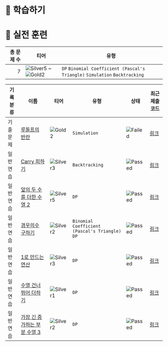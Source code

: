 # 📖 학습하기

# 🥇 실전 훈련
|총 문제 수|티어|유형|
|---:|---|---|
|7|![Silver5][s5] ~ ![Gold2][g2]|`DP` `Binomial Coefficient (Pascal's Triangle)` `Simulation` `Backtracking`|

|기록분류|이름|티어|유형|상태|최근 제출 코드|
|---|---|---|---|---|---|
|기출문제|[루돌프의 반란](https://www.codetree.ai/training-field/frequent-problems/problems/rudolph-rebellion)|![Gold2][g2]|`Simulation`|![Failed][failed]|[링크](https://github.com/shim99887/codetree-TILs/blob/main/240502/%EB%A3%A8%EB%8F%8C%ED%94%84%EC%9D%98%20%EB%B0%98%EB%9E%80/rudolph-rebellion.java)|
|일반 연습|[Carry 피하기](https://www.codetree.ai/training-field/search/problems/escaping-carry)|![Silver3][s3]|`Backtracking`|![Passed][passed]|[링크](https://github.com/shim99887/codetree-TILs/blob/main/240502/Carry%20%ED%94%BC%ED%95%98%EA%B8%B0/escaping-carry.java)|
|일반 연습|[앞의 두 수를 더한 수열 2](https://www.codetree.ai/training-field/search/problems/a-sequence-by-adding-the-previous-two-numbers-2)|![Silver5][s5]|`DP`|![Passed][passed]|[링크](https://github.com/shim99887/codetree-TILs/blob/main/240502/%EC%95%9E%EC%9D%98%20%EB%91%90%20%EC%88%98%EB%A5%BC%20%EB%8D%94%ED%95%9C%20%EC%88%98%EC%97%B4%202/a-sequence-by-adding-the-previous-two-numbers-2.java)|
|일반 연습|[경우의수 구하기](https://www.codetree.ai/training-field/search/problems/find-the-number-of-cases)|![Silver2][s2]|`Binomial Coefficient (Pascal's Triangle)` `DP`|![Passed][passed]|[링크](https://github.com/shim99887/codetree-TILs/blob/main/240502/%EA%B2%BD%EC%9A%B0%EC%9D%98%EC%88%98%20%EA%B5%AC%ED%95%98%EA%B8%B0/find-the-number-of-cases.java)|
|일반 연습|[1로 만드는 연산](https://www.codetree.ai/training-field/search/problems/operation-to-1)|![Silver3][s3]|`DP`|![Passed][passed]|[링크](https://github.com/shim99887/codetree-TILs/blob/main/240502/1%EB%A1%9C%20%EB%A7%8C%EB%93%9C%EB%8A%94%20%EC%97%B0%EC%82%B0/operation-to-1.java)|
|일반 연습|[수열 건너뛰어 더하기](https://www.codetree.ai/training-field/search/problems/skip-a-sequence-and-add)|![Silver1][s1]|`DP`|![Passed][passed]|[링크](https://github.com/shim99887/codetree-TILs/blob/main/240502/%EC%88%98%EC%97%B4%20%EA%B1%B4%EB%84%88%EB%9B%B0%EC%96%B4%20%EB%8D%94%ED%95%98%EA%B8%B0/skip-a-sequence-and-add.java)|
|일반 연습|[가장 긴 증가하는 부분 수열 3](https://www.codetree.ai/training-field/search/problems/increasing-subsequence-3)|![Silver2][s2]|`DP`|![Passed][passed]|[링크](https://github.com/shim99887/codetree-TILs/blob/main/240502/%EA%B0%80%EC%9E%A5%20%EA%B8%B4%20%EC%A6%9D%EA%B0%80%ED%95%98%EB%8A%94%20%EB%B6%80%EB%B6%84%20%EC%88%98%EC%97%B4%203/increasing-subsequence-3.java)|










[b5]: https://img.shields.io/badge/Bronze_5-%235D3E31.svg
[b4]: https://img.shields.io/badge/Bronze_4-%235D3E31.svg
[b3]: https://img.shields.io/badge/Bronze_3-%235D3E31.svg
[b2]: https://img.shields.io/badge/Bronze_2-%235D3E31.svg
[b1]: https://img.shields.io/badge/Bronze_1-%235D3E31.svg
[s5]: https://img.shields.io/badge/Silver_5-%23394960.svg
[s4]: https://img.shields.io/badge/Silver_4-%23394960.svg
[s3]: https://img.shields.io/badge/Silver_3-%23394960.svg
[s2]: https://img.shields.io/badge/Silver_2-%23394960.svg
[s1]: https://img.shields.io/badge/Silver_1-%23394960.svg
[g5]: https://img.shields.io/badge/Gold_5-%23FFC433.svg
[g4]: https://img.shields.io/badge/Gold_4-%23FFC433.svg
[g3]: https://img.shields.io/badge/Gold_3-%23FFC433.svg
[g2]: https://img.shields.io/badge/Gold_2-%23FFC433.svg
[g1]: https://img.shields.io/badge/Gold_1-%23FFC433.svg
[p5]: https://img.shields.io/badge/Platinum_5-%2376DDD8.svg
[p4]: https://img.shields.io/badge/Platinum_4-%2376DDD8.svg
[p3]: https://img.shields.io/badge/Platinum_3-%2376DDD8.svg
[p2]: https://img.shields.io/badge/Platinum_2-%2376DDD8.svg
[p1]: https://img.shields.io/badge/Platinum_1-%2376DDD8.svg
[passed]: https://img.shields.io/badge/Passed-%23009D27.svg
[failed]: https://img.shields.io/badge/Failed-%23D24D57.svg
[easy]: https://img.shields.io/badge/쉬움-%235cb85c.svg?for-the-badge
[medium]: https://img.shields.io/badge/보통-%23FFC433.svg?for-the-badge
[hard]: https://img.shields.io/badge/어려움-%23D24D57.svg?for-the-badge